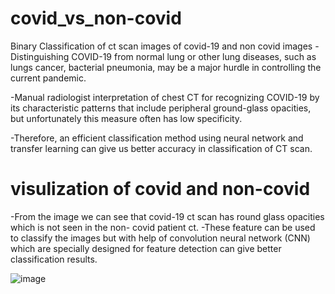 # covid_vs_non-covid
Binary Classification of ct scan images of covid-19 and non covid images
-Distinguishing COVID-19 from normal lung or other lung diseases, such as lungs cancer, bacterial pneumonia, may be a major hurdle in controlling the current pandemic.

-Manual radiologist interpretation of chest CT for recognizing COVID-19 by its characteristic patterns that include peripheral ground-glass opacities, but unfortunately this measure often has low specificity.

-Therefore, an efficient classification method using neural network and transfer learning can give us better accuracy in classification of CT scan.


# visulization of covid and non-covid
-From the image we can see that covid-19 ct scan has round glass opacities which is not seen in the non- covid patient ct.
-These feature can be used to classify the images but with help of  convolution neural network (CNN) which are specially designed for feature detection can give better classification results.  


![image](https://user-images.githubusercontent.com/58631474/123285252-82848e00-d52a-11eb-91b5-fef6bc8c7b53.png)
